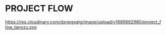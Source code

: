 # PROJECT FLOW
https://res.cloudinary.com/dxnpgxqlg/image/upload/v1685692980/project_flow_tanvzu.svg